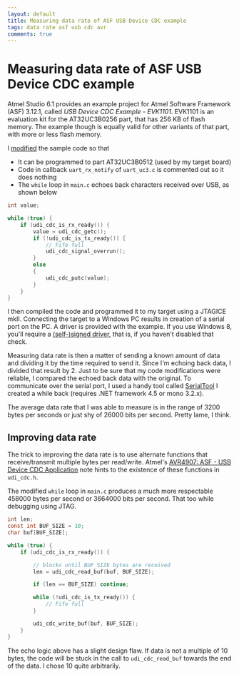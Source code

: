 ```yaml
---
layout: default
title: Measuring data rate of ASF USB Device CDC example
tags: data rate asf usb cdc avr
comments: true
---
```

# Measuring data rate of ASF USB Device CDC example

Atmel Studio 6.1 provides an example project for Atmel Software Framework (ASF) 3.12.1, called _USB Device CDC Example - EVK1101_. EVK1101 is an evaluation kit for the AT32UC3B0256 part, that has 256 KB of flash memory. The example though is equally valid for other variants of that part, with more or less flash memory.

I [modified](https://github.com/tewarid/avr32-usb-device-cdc-example) the sample code so that

* It can be programmed to part AT32UC3B0512 (used by my target board)
* Code in callback `uart_rx_notify` of `uart_uc3.c` is commented out so it does nothing
* The `while` loop in `main.c` echoes back characters received over USB, as shown below

```c
int value;

while (true) {
    if (udi_cdc_is_rx_ready()) {
        value = udi_cdc_getc();
        if (!udi_cdc_is_tx_ready()) {
            // Fifo full
            udi_cdc_signal_overrun();
        }
        else
        {
            udi_cdc_putc(value);
        }
    }
}
```

I then compiled the code and programmed it to my target using a JTAGICE mkII. Connecting the target to a Windows PC results in creation of a serial port on the PC. A driver is provided with the example. If you use Windows 8, you'll require a [(self-)signed driver](https://github.com/tewarid/atmel-usb-cdc-virtual-com-driver), that is, if you haven't disabled that check.

Measuring data rate is then a matter of sending a known amount of data and dividing it by the time required to send it. Since I'm echoing back data, I divided that result by 2\. Just to be sure that my code modifications were reliable, I compared the echoed back data with the original. To communicate over the serial port, I used a handy tool called [SerialTool](https://github.com/tewarid/net-tools/tree/master/SerialTool) I created a while back (requires .NET framework 4.5 or mono 3.2.x).

The average data rate that I was able to measure is in the range of 3200 bytes per seconds or just shy of 26000 bits per second. Pretty lame, I think.

## Improving data rate

The trick to improving the data rate is to use alternate functions that receive/transmit multiple bytes per read/write. Atmel's [AVR4907: ASF - USB Device CDC Application](http://www.microchip.com/wwwappnotes/appnotes.aspx?appnote=en591824) note hints to the existence of these functions in `udi_cdc.h`.

The modified `while` loop in `main.c` produces a much more respectable 458000 bytes per second or 3664000 bits per second. That too while debugging using JTAG.

```c
int len;
const int BUF_SIZE = 10;
char buf[BUF_SIZE];

while (true) {
    if (udi_cdc_is_rx_ready()) {

        // blocks until BUF_SIZE bytes are received
        len = udi_cdc_read_buf(buf, BUF_SIZE);

        if (len == BUF_SIZE) continue;

        while (!udi_cdc_is_tx_ready()) {
            // Fifo full
        }

        udi_cdc_write_buf(buf, BUF_SIZE);
    }
}
```

The echo logic above has a slight design flaw. If data is not a multiple of 10 bytes, the code will be stuck in the call to `udi_cdc_read_buf` towards the end of the data. I chose 10 quite arbitrarily.

